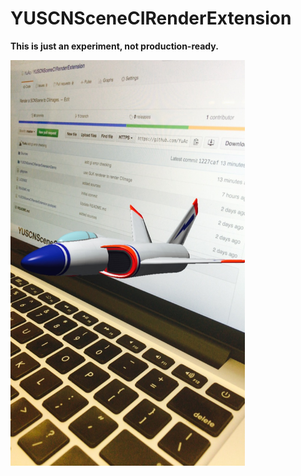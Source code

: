 # YUSCNSceneCIRenderExtension

__This is just an experiment, not production-ready.__

<img src="https://raw.githubusercontent.com/YuAo/YUSCNSceneCIRenderExtension/master/Assets/Screenshot.jpg" alt="Screenshot" width="375"/>
